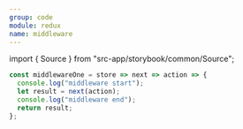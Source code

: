```yaml
---
group: code
module: redux
name: middleware
---
```


import { Source } from "src-app/storybook/common/Source";

```js
const middlewareOne = store => next => action => {
  console.log("middleware start");
  let result = next(action);
  console.log("middleware end");
  return result;
};
```

<Source path="code/redux/__storybook__/middleware.md" />
